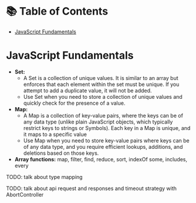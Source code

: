 # 📚 Table of Contents

- [JavaScript Fundamentals](#javascript-fundamentals)

# JavaScript Fundamentals

* **Set:**
   * A Set is a collection of unique values. It is similar to an array but enforces that each element within the set must be unique. If you attempt to add a duplicate value, it will not be added.
   * Use Set when you need to store a collection of unique values and quickly check for the presence of a value.
* **Map:**
   * A Map is a collection of key-value pairs, where the keys can be of any data type (unlike plain JavaScript objects, which typically restrict keys to strings or Symbols). Each key in a Map is unique, and it maps to a specific value
   * Use Map when you need to store key-value pairs where keys can be of any data type, and you require efficient lookups, additions, and deletions based on those keys.
* **Array functions:** map, filter, find, reduce, sort, indexOf some, includes, every

TODO: talk about type mapping

TODO: talk about api request and responses and timeout strategy with AbortController
